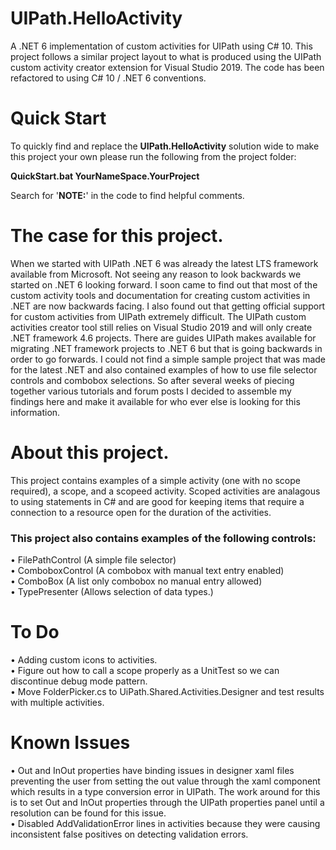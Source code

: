# UIPath.HelloActivity
A .NET 6 implementation of custom activities for UIPath using C# 10.  This project follows a similar project layout to what is produced using the UIPath custom activity creator extension for Visual Studio 2019.  The code has been refactored to using C# 10 / .NET 6 conventions. 

# Quick Start

To quickly find and replace the **UIPath.HelloActivity** solution wide to make this project your own please run the following from the project folder:

**QuickStart.bat YourNameSpace.YourProject**

Search for '**NOTE:**' in the code to find helpful comments.

# The case for this project.
When we started with UIPath .NET 6 was already the latest LTS framework available from Microsoft.  Not seeing any reason to look backwards we started on .NET 6 looking forward. I soon came to find out that most of the custom activity tools and documentation for creating custom activities in .NET are now backwards facing.  I also found out that getting official support for custom activities from UIPath extremely difficult.  The UIPath custom activities creator tool still relies on Visual Studio 2019 and will only create .NET framework 4.6 projects.  There are guides UIPath makes available for migrating .NET framework projects to .NET 6 but that is going backwards in order to go forwards.  I could not find a simple sample project that was made for the latest .NET and also contained examples of how to use file selector controls and combobox selections.  So after several weeks of piecing together various tutorials and forum posts I decided to assemble my findings here and make it available for who ever else is looking for this information.

# About this project.
This project contains examples of a simple activity (one with no scope required), a scope, and a scopeed activity.  Scoped activities are analagous to using statements in C# and are good for keeping items that require a connection to a resource open for the duration of the activities.  
 
### This project also contains examples of the following controls:
• FilePathControl (A simple file selector)  
• ComboboxControl (A combobox with manual text entry enabled)  
• ComboBox (A list only combobox no manual entry allowed)  
• TypePresenter (Allows selection of data types.)

# To Do
• Adding custom icons to activities.  
• Figure out how to call a scope properly as a UnitTest so we can discontinue debug mode pattern.  
• Move FolderPicker.cs to UiPath.Shared.Activities.Designer and test results with multiple activities.

# Known Issues
• Out and InOut properties have binding issues in designer xaml files preventing the user from setting the out value through the xaml component which results in a type conversion error in UIPath.  The work around for this is to set Out and InOut properties through the UIPath properties panel until a resolution can be found for this issue.  
• Disabled AddValidationError lines in activities because they were causing inconsistent false positives on detecting validation errors.
